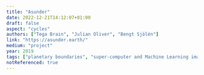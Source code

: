 ```yaml
---
title: "Asunder"
date: 2022-12-21T14:12:07+01:00
draft: false
aspect: "cycles"
authors: ["Tega Brain", "Julian Oliver", "Bengt Sjölén"]
link: "https://asunder.earth/"
medium: "project"
year: 2019
tags: ["planetary boundaries", "super-computer and Machine Learning image-making techniques", "Satellite, climate, geology, biodiversity and topography"]
notReferenced: true
---
```

